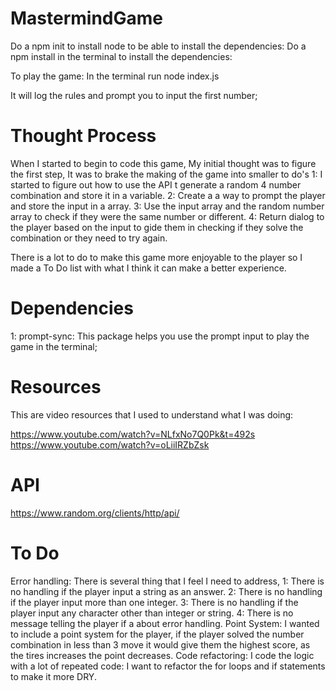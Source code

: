 # MastermindGame

Do a npm init to install node to be able to install the dependencies:
Do a npm install in the terminal to install the dependencies:

To play the game: 
In the terminal run node index.js

It will log the rules and prompt you to input the first number;

# Thought Process
When I started to begin to code this game, My initial thought was to figure the first step,
It was to brake the making of the game into smaller to do's
1: I started to figure out how to use the API t generate a random 4 number combination and store it in a variable.
2: Create a a way to prompt the player and store the input in a array.
3: Use the input array and the random number array to check if they were the same number or different.
4: Return dialog to the player based on the input to gide them in checking if they solve the combination or they need to try again.

There is a lot to do to make this game more enjoyable to the player so I made a To Do list with what I think it can make a better experience.

# Dependencies
1:  prompt-sync: This package helps you use the prompt input to play the game in the terminal;

# Resources

This are video resources that I used to understand what I was doing:

https://www.youtube.com/watch?v=NLfxNo7Q0Pk&t=492s
https://www.youtube.com/watch?v=oLiiIRZbZsk

# API
https://www.random.org/clients/http/api/

# To Do
Error handling: There is several thing that I feel I need to address, 
          1: There is no handling if the player input a string as an answer.
          2: There is no handling if the player input more than one integer.
          3: There is no handling if the player input any character other than integer or string.
          4: There is no message telling the player if a about error handling.
Point System: I wanted to include a point system for the player, if the player solved the number combination in less than 3 move it would give them the highest score, as the tires increases the point decreases.
Code refactoring: I code the logic with a lot of repeated code: I want to refactor the for loops and if statements to make it more DRY. 
